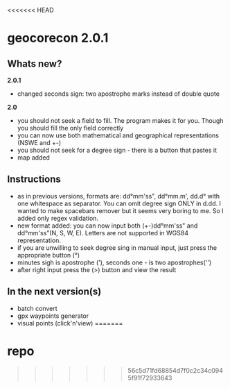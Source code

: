 <<<<<<< HEAD
# geocorecon 2.0.1

Whats new?
-------------
**2.0.1**
- changed seconds sign: two apostrophe marks instead of double quote

**2.0**
- you should not seek a field to fill. The program makes it for you. Though you should fill the only field correctly
- you can now use both mathematical and geographical representations (NSWE and +-)
- you should not seek for a degree sign - there is a button that pastes it
- map added

Instructions
----------------
- as in previous versions, formats are: dd°mm'ss", dd°mm.m', dd.d° with one whitespace as separator. You can omit degree sign ONLY in d.dd. I wanted to make spacebars remover but it seems very boring to me. So I added only regex validation.
- new format added: you can now input both (+-)dd°mm'ss" and dd°mm'ss"(N, S, W, E). Letters are not supported in WGS84 representation.
- if you are unwilling to seek degree sing in manual input, just press the appropriate button (°)
- minutes sigh is apostrophe ('), seconds one - is two apostrophes('')
- after right input press the (>) button and view the result

In the next version(s)
----------------
- batch convert
- gpx waypoints generator
- visual points (click'n'view)
=======
# repo
>>>>>>> 56c5d71fd68854d7f0c2c34c0945f91f72933643
